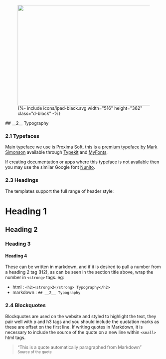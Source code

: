 <div class="side-image side-image-right tablet-shadow" data-aos="fade-left">
	<figure class="tablet-demo">
		<img src="http://via.placeholder.com/430x322" class="screen" width="430" height="322">
		{%- include icons/ipad-black.svg width="516" height="362" class="d-block" -%}
	</figure>
</div>
<div markdown="1" data-aos="fade-up">		
## __2__ Typography 

### 2.1 Typefaces

Main typeface we use is Proxima Soft, this is a [premium typeface by Mark Simonson](https://www.marksimonson.com/fonts/view/proxima-soft) available through [Typekit](https://typekit.com/fonts/proxima-soft) and [MyFonts](https://www.myfonts.com/fonts/marksimonson/proxima-soft/regular/). 

If creating documentation or apps where this typeface is not available then you may use the similar Google font [Nunito](https://fonts.google.com/specimen/Nunito/).

### 2.3 Headings

The templates support the full range of header style:

# Heading 1
## Heading 2
### Heading 3
#### Heading 4


These can be written in markdown, and if it is desired to pull a number from a heading 2 tag (H2), as can be seen in the section title above, wrap the number in `<strong>` tags. eg:  
* html :  `<h2><strong>2</strong> Typography</h2>`  
* markdown :  `## __2__ Typography`


	      
### 2.4 Blockquotes

Blockquotes are used on the website and styled to highlight the text, they pair well with p and h3 tags and you should include the quotation marks as these are offset on the first line. If writing quotes in Markdown, it is necessary to include the source of the quote on a new line within `<small>` html tags.

> “This is a quote automatically paragraphed from Markdown”  
<small>Source of the quote</small>


</div>